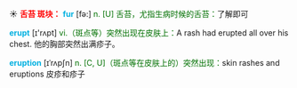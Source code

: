 ☀ <font color="red">**舌苔 斑块：**</font>
<font color="sky blue">**fur**</font> [fə:] 
<font color="rgb(227, 108, 9)">n. [U] 舌苔，尤指生病时候的舌苔：</font>了解即可

<font color="sky blue">**erupt**</font> [ɪ'rʌpt] 
<font color="rgb(227, 108, 9)">vi.（斑点等）突然出现在皮肤上：</font>A rash had erupted all over his chest. 他的胸部突然出满疹子。
           
<font color="sky blue">**eruption**</font> [ɪˈrʌpʃn]
<font color="rgb(227, 108, 9)">n. [C, U]（斑点等在皮肤上的）突然出现：</font>skin rashes and eruptions 皮疹和疹子

